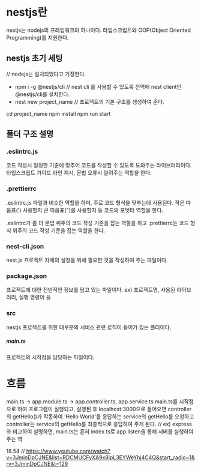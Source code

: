 # nestjs란
nestjs는 nodejs의 프레임워크의 하나이다. 타입스크립트와 OOP(Object Oriented Programming)를 지원한다.

## nestjs 초기 세팅
// nodejs는 설치되었다고 가정한다.
- npm i -g @nestjs/cli 
// nest cli 를 사용할 수 있도록 전역에 nest client인 @nestjs/cli를 설치한다.
- nest new project_name // 프로젝트의 기본 구조를 생성하여 준다. 

cd project_name
npm install
npm run start

## 폴더 구조 설명
### .eslintrc.js
코드 작성시 일정한 기준에 맞추어 코드를 작성할 수 있도록 도와주는 라이브러리이다. 타입스크립트 가이드 라인 제시, 문법 오류시 알려주는 역할을 한다.

### .prettierrc
.eslintrc.js 파일과 비슷한 역할을 하며, 주로 코드 형식을 맞추는데 사용된다.
작은 따옴표(') 사용할지 큰 따옴표(")를 사용할지 등 코드의 포멧터 역할을 한다. 


.eslintrc가 좀 더 문법 위주의 코드 작성 기준을 잡는 역할을 하고 .prettierrc는 코드 형식 위주의 코드 작성 기준을 잡는 역할을 한다. 

### nest-cli.json
nest.js 프로젝트 자체의 설정을 위해 필요한 것을 작성하여 주는 파일이다.

### package.json
프로젝트에 대한 전반적인 정보를 담고 있는 파일이다.
ex) 프로젝트명, 사용된 라이브러리, 실행 명령어 등

### src
nestjs 프로젝트를 위한 대부분의 서비스 관련 로직이 들어가 있는 폴더이다.

##### main.ts
프로젝트의 시작점을 담당하는 파일이다.

# 흐름
main.ts -> app.module.ts -> app.controller.ts, app.service.ts
main.ts를 시작점으로 하여 프로그램이 실행되고, 실행된 후 localhost:3000으로 들어오면 controller의 getHello()가 작동하여 'Hello World'를 응답하는 service의 getHello를 요청하고 controller는 service의 getHello를 최종적으로 응답하여 주게 된다. 
// ex) express와 비교하여 설명하면, main.ts는 흔히 index.ts로 app.listen을 통해 서버를 실행하여 주는 역

18.54
// https://www.youtube.com/watch?v=3JminDpCJNE&list=RDCMUCFyXA9x8lpL3EYWeYhj4C4Q&start_radio=1&rv=3JminDpCJNE&t=129

